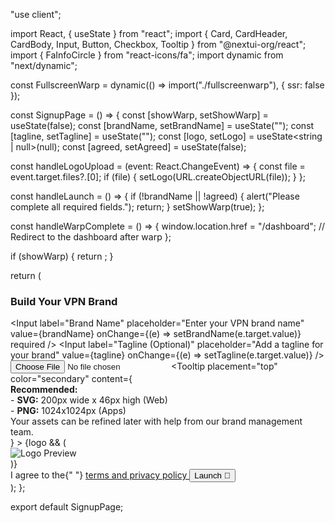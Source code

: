 "use client";

import React, { useState } from "react";
import { Card, CardHeader, CardBody, Input, Button, Checkbox, Tooltip } from "@nextui-org/react";
import { FaInfoCircle } from "react-icons/fa";
import dynamic from "next/dynamic";

const FullscreenWarp = dynamic(() => import("./fullscreenwarp"), { ssr: false });

const SignupPage = () => {
  const [showWarp, setShowWarp] = useState(false);
  const [brandName, setBrandName] = useState("");
  const [tagline, setTagline] = useState("");
  const [logo, setLogo] = useState<string | null>(null);
  const [agreed, setAgreed] = useState(false);

  const handleLogoUpload = (event: React.ChangeEvent<HTMLInputElement>) => {
    const file = event.target.files?.[0];
    if (file) {
      setLogo(URL.createObjectURL(file));
    }
  };

  const handleLaunch = () => {
    if (!brandName || !agreed) {
      alert("Please complete all required fields.");
      return;
    }
    setShowWarp(true);
  };

  const handleWarpComplete = () => {
    window.location.href = "/dashboard"; // Redirect to the dashboard after warp
  };

  if (showWarp) {
    return <FullscreenWarp onWarpComplete={handleWarpComplete} />;
  }

  return (
    <section className="relative flex items-center justify-center min-h-screen bg-gray-100 dark:bg-gray-900 p-4">
      <Card className="w-full max-w-md shadow-lg dark:shadow-xl z-10 p-6 space-y-8">
        <CardHeader className="text-center flex flex-col items-center pb-0">
          <h3 className="text-2xl font-bold text-gray-800 dark:text-gray-100">
            Build Your VPN Brand
          </h3>
        </CardHeader>
        <CardBody className="space-y-6">
          <Input
            label="Brand Name"
            placeholder="Enter your VPN brand name"
            value={brandName}
            onChange={(e) => setBrandName(e.target.value)}
            required
          />
          <Input
            label="Tagline (Optional)"
            placeholder="Add a tagline for your brand"
            value={tagline}
            onChange={(e) => setTagline(e.target.value)}
          />
          <div className="relative">
            <Input
              label="Logo Upload (Optional)"
              type="file"
              accept="image/*"
              onChange={handleLogoUpload}
            />
            <Tooltip
              placement="top"
              color="secondary"
              content={
                <div>
                  <strong>Recommended:</strong>
                  <br />- <b>SVG:</b> 200px wide x 46px high (Web)
                  <br />- <b>PNG:</b> 1024x1024px (Apps)
                  <br />
                  Your assets can be refined later with help from our brand management team.
                </div>
              }
            >
              <span>
                <FaInfoCircle
                  className="text-gray-500 dark:text-gray-300 cursor-pointer"
                  size={20}
                />
              </span>
            </Tooltip>
            {logo && (
              <div className="mt-4">
                <img src={logo} alt="Logo Preview" className="w-full rounded-md shadow" />
              </div>
            )}
          </div>
          <Checkbox
            isSelected={agreed}
            onValueChange={setAgreed}
            className="text-gray-700 dark:text-gray-300"
          >
            I agree to the{" "}
            <a
              href="/terms"
              target="_blank"
              rel="noopener noreferrer"
              className="text-blue-600 dark:text-blue-400 underline"
            >
              terms and privacy policy
            </a>
          </Checkbox>
          <Button
            onClick={handleLaunch}
            color="primary"
            className="w-full rounded-full bg-gradient-to-r from-blue-500 to-purple-500 text-white text-lg py-3"
          >
            Launch 🚀
          </Button>
        </CardBody>
      </Card>
    </section>
  );
};

export default SignupPage;
